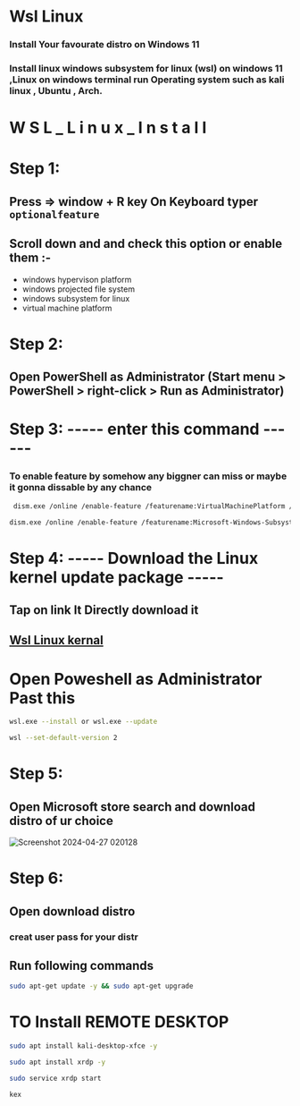 # Wsl  Linux
### Install Your favourate distro on Windows 11
### Install linux windows subsystem for linux (wsl) on windows 11 ,Linux on windows terminal run Operating system such as kali linux , Ubuntu , Arch.

 # W S L _ L i n u x _ I n s t a l l 


# Step 1:

## Press => window + R key On Keyboard typer ```optionalfeature``` 
## Scroll down and and check this option or enable them :- 
* windows hypervison platform
* windows projected file system
* windows subsystem for linux
* virtual machine platform

  
# Step 2:

## Open PowerShell as Administrator (Start menu > PowerShell > right-click > Run as Administrator)

# Step 3:   ----- enter this command ------
### To enable feature by somehow any biggner can miss or maybe it gonna dissable by any chance

```bash
 dism.exe /online /enable-feature /featurename:VirtualMachinePlatform /all /norestar
```
```bash
dism.exe /online /enable-feature /featurename:Microsoft-Windows-Subsystem-Linux /all /norestart
```


# Step 4:        ----- Download the Linux kernel update package -----

## Tap on link It Directly download it 

## [Wsl Linux kernal](https://wslstorestorage.blob.core.windows.net/wslblob/wsl_update_x64.msi)

# Open Poweshell as Administrator Past this
```bash
wsl.exe --install or wsl.exe --update
```
```bash
wsl --set-default-version 2
```

# Step 5:
## Open Microsoft store search and download distro of ur choice
![Screenshot 2024-04-27 020128](https://github.com/Esther7171/Wsl-kali/assets/122229257/df78ae70-6c30-4fe5-a5e6-e7d8f03834d3)

# Step 6:
## Open download distro 
### creat user pass for your distr
## Run following commands
```bash
sudo apt-get update -y && sudo apt-get upgrade
```
# TO Install REMOTE DESKTOP
```bash
sudo apt install kali-desktop-xfce -y
```
```bash
sudo apt install xrdp -y
```
```bash
sudo service xrdp start
```
```bash
kex
```
